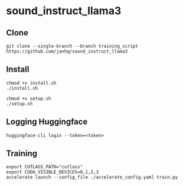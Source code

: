 # sound_instruct_llama3

## Clone

```
git clone --single-branch --branch training_script https://github.com/janhq/sound_instruct_llama3
```

## Install
```
chmod +x install.sh
./install.sh

chmod +x setup.sh
./setup.sh
```

## Logging Huggingface

```
huggingface-cli login --token=<token>
```

## Training
```
export CUTLASS_PATH="cutlass"
export CUDA_VISIBLE_DEVICES=0,1,2,3
accelerate launch --config_file ./accelerate_config.yaml train.py 
```
